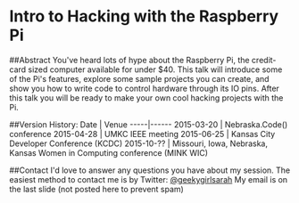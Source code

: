 # Intro to Hacking with the Raspberry Pi

##Abstract
You've heard lots of hype about the Raspberry Pi, the credit-card sized computer available for under $40. This talk will introduce some of the Pi's features, explore some sample projects you can create, and show you how to write code to control hardware through its IO pins. After this talk you will be ready to make your own cool hacking projects with the Pi.

##Version History:
Date | Venue
-----|------
2015-03-20 | Nebraska.Code() conference
2015-04-28 | UMKC IEEE meeting
2015-06-25 | Kansas City Developer Conference (KCDC)
2015-10-?? | Missouri, Iowa, Nebraska, Kansas Women in Computing conference (MINK WIC)

##Contact
I'd love to answer any questions you have about my session.
The easiest method to contact me is by Twitter: [@geekygirlsarah](https://www.twitter.com/geekygirlsarah)
My email is on the last slide (not posted here to prevent spam)
